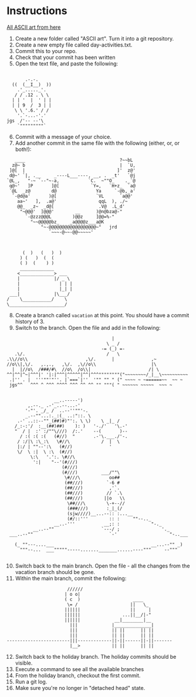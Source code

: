 # Instructions
[All ASCII art from here](https://www.asciiart.eu/)

1. Create a new folder called "ASCII art". Turn it into a git repository.
2. Create a new empty file called day-activities.txt.
3. Commit this to your repo.
4. Check that your commit has been written
5. Open the text file, and paste the following:

```alarm-clock!

       .-.-.
  ((  (__I__)  ))
    .'_....._'.
   / / .12 . \ \
  | | '  |  ' | |
  | | 9  /  3 | |
   \ \ '.6.' / /
    '.`-...-'.'
jgs  /'-- --'\
    `"""""""""`

```

6. Commit with a message of your choice.
7. Add another commit in the same file with the following (either, or, or both!):

```food
   ____                                    ?~~bL
  z@~ b                                    |  `U,
 ]@[  |                                   ]'  z@'
 d@~' `|, .__     _----L___----, __, .  _t'   `@j
`@L_,   "-~ `--"~-a,           `C.  ~""O_    ._`@
 q@~'   ]P       ]@[            `Y=,   `H+z_  `a@
 `@L  _z@        d@               Ya     `-@b,_a'
  `-@d@a'       )@[               `VL      `a@@'
    aa~'   ],  .a@'                qqL  ), ./~
    @@_  _z~  _d@[                 .V@  .L_d'
     "~@@@'  ]@@@'        __      )@n@bza@-"
       `-@zzz@@@L        )@@z     ]@@=%-"
         "~~@@@@@bz_    _a@@@@z___a@K
             "~-@@@@@@@@@@@@@@@@@@~"   jrd
                `~~~-@~~-@@~~~~~'



      (  )   (   )  )
     ) (   )  (  (
     ( )  (    ) )
     _____________
    <_____________> ___
    |             |/ _ \
    |               | | |
    |               |_| |
 ___|             |\___/
/    \___________/    \
\_____________________/

```

8. Create a branch called `vacation` at this point. You should have a commit history of 3.
9. Switch to the branch. Open the file and add in the following:


```holiday
                                        |
                                      \ _ /
                                    -= (_) =-
   .\/.                               /   \
.\\//o\\                      ,\/.      |              ,~
//o\\|,\/.   ,.,.,   ,\/.  ,\//o\\                     |\
  |  |//o\  /###/#\  //o\  /o\\|                      /| \
^^|^^|^~|^^^|' '|:|^^^|^^^^^|^^|^^^""""""""("~~~~~~~~/_|__\~~~~~~~~~~
 .|'' . |  '''""'"''. |`===`|''  '"" "" " (" ~~~~ ~ ~======~~  ~~ ~
 jgs^^   ^^^ ^ ^^^ ^^^^ ^^^ ^^ ^^ "" """( " ~~~~~~ ~~~~~  ~~~ ~


                  __..-----')
        ,.--._ .-'_..--...-'
       '-"'. _/_ /  ..--''""'-.
       _.--""...:._:(_ ..:"::. \
    .-' ..::--""_(##)#)"':. \ \)    \ _|_ /
   /_:-:'/  :__(##)##)    ): )   '-./'   '\.-'
   "  / |  :' :/""\///)  /:.'    --(       )--
     / :( :( :(   (#//)  "       .-'\.___./'-.
    / :/|\ :\_:\   \#//\            /  |  \
    |:/ | ""--':\   (#//)              '
    \/  \ :|  \ :\  (#//)
         \:\   '.':. \#//\
          ':|    "--'(#///)
                     (#///)
                     (#///)         ___/""\     
                      \#///\           oo##
                      (##///)         `-6 #
                      (##///)          ,'`.
                      (##///)         // `.\
                      (##///)        ||o   \\
                       \##///\        \-+--//
                       (###///)       :_|_(/
                       (sjw////)__...--:: :...__
                       (#/::'''        :: :     ""--.._
                  __..-'''           __;: :            "-._
          __..--""                  `---/ ;                '._
 ___..--""                             `-'                    "-..___

   (_ ""---....___                                     __...--"" _)
     """--...  ___"""""-----......._______......----"""     --"""


```
10. Switch back to the main branch. Open the file - all the changes from the vacation branch should be gone.
11. Within the main branch, commit the following:

```work                    
             		   //////
                      | o o|
                      ( c  )                    ____
                       \= /                    ||   \_
                      ||||||                   ||     |
                      ||||||                ...||__/|-"
                      ||||||             __|________|__
                        |||             |______________|
                        |||             || ||      || ||
                        |||             || ||      || ||
------------------------|||-------------||-||------||-||-------
                        |__>            || ||      || ||

```
12. Switch back to the holiday branch. The holiday commits should be visible.
13. Execute a command to see all the available branches
14. From the holiday branch, checkout the first commit.
15. Run a git log. 
16. Make sure you're no longer in "detached head" state.
